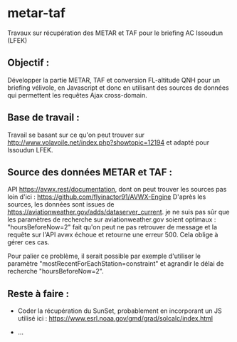 # metar-taf
Travaux sur récupération des METAR et TAF pour le briefing AC Issoudun (LFEK)


Objectif :
--------
Développer la partie METAR, TAF et conversion FL-altitude QNH pour un briefing vélivole, en Javascript et donc en utilisant des sources de données qui permettent les requêtes Ajax cross-domain.


Base de travail :
---------------
Travail se basant sur ce qu'on peut trouver sur http://www.volavoile.net/index.php?showtopic=12194 et adapté pour Issoudun LFEK.


Source des données METAR et TAF :
-------------------------------
API https://avwx.rest/documentation, dont on peut trouver les sources pas loin d'ici : https://github.com/flyinactor91/AVWX-Engine
D'après les sources, les données sont issues de https://aviationweather.gov/adds/dataserver_current.
je ne suis pas sûr que les paramètres de recherche sur aviationweather.gov soient optimaux : "hoursBeforeNow=2" fait qu'on peut ne pas retrouver de message et la requête sur l'API avwx échoue et retourne une erreur 500. Cela oblige à gérer ces cas.

Pour palier ce problème, il serait possible par exemple d'utiliser le paramètre "mostRecentForEachStation=constraint" et agrandir le délai de recherche "hoursBeforeNow=2".


Reste à faire :
-------------
- Coder la récupération du SunSet, probablement en incorporant un JS utilisé ici : https://www.esrl.noaa.gov/gmd/grad/solcalc/index.html

- ...
